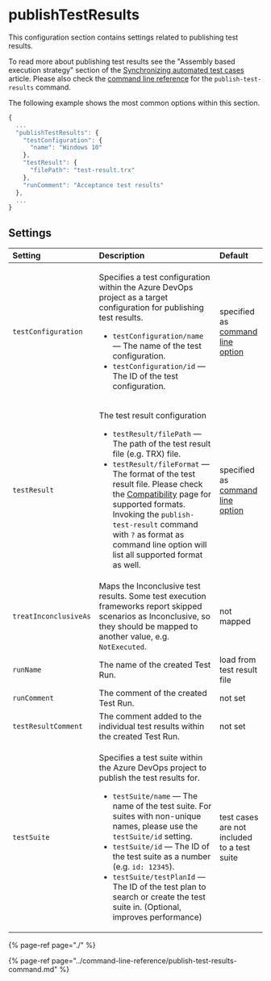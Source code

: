 # publishTestResults

This configuration section contains settings related to publishing test results. 

To read more about publishing test results see the "Assembly based execution strategy" section of the [Synchronizing automated test cases](../../important-concepts/synchronizing-automated-test-cases.md) article. Please also check the [command line reference](../command-line-reference/publish-test-results-command.md) for the `publish-test-results` command.

The following example shows the most common options within this section.

```javascript
{
  ...
  "publishTestResults": {
    "testConfiguration": {
      "name": "Windows 10"
    },
    "testResult": {
      "filePath": "test-result.trx"
    },
    "runComment": "Acceptance test results"
  },
  ...
}
```

## Settings

<table>
  <thead>
    <tr>
      <th style="text-align:left">Setting</th>
      <th style="text-align:left">Description</th>
      <th style="text-align:left">Default</th>
    </tr>
  </thead>
  <tbody>
    <tr>
      <td style="text-align:left"><code>testConfiguration</code>
      </td>
      <td style="text-align:left">
        <p>Specifies a test configuration within the Azure DevOps project as a target
          configuration for publishing test results.</p>
        <ul>
          <li><code>testConfiguration/name</code> &#x2014; The name of the test configuration.</li>
          <li><code>testConfiguration/id</code> &#x2014; The ID of the test configuration.</li>
        </ul>
      </td>
      <td style="text-align:left">specified as <a href="../command-line-reference/publish-test-results-command.md">command line option</a>
      </td>
    </tr>
    <tr>
      <td style="text-align:left"><code>testResult</code>
      </td>
      <td style="text-align:left">
        <p>The test result configuration</p>
        <ul>
          <li><code>testResult/filePath</code> &#x2014; The path of the test result file
            (e.g. TRX) file.</li>
          <li><code>testResult/fileFormat</code> &#x2014; The format of the test result
            file. Please check the <a href="../compatibility.md#supported-test-result-formats">Compatibility</a> page
            for supported formats. Invoking the <code>publish-test-result</code> command
            with <code>?</code> as format as command line option will list all supported
            format as well.</li>
        </ul>
      </td>
      <td style="text-align:left">specified as <a href="../command-line-reference/publish-test-results-command.md">command line option</a>
      </td>
    </tr>
    <tr>
      <td style="text-align:left"><code>treatInconclusiveAs</code>
      </td>
      <td style="text-align:left">Maps the Inconclusive test results. Some test execution frameworks report
        skipped scenarios as Inconclusive, so they should be mapped to another
        value, e.g. <code>NotExecuted</code>.</td>
      <td style="text-align:left">not mapped</td>
    </tr>
    <tr>
      <td style="text-align:left"><code>runName</code>
      </td>
      <td style="text-align:left">The name of the created Test Run.</td>
      <td style="text-align:left">load from test result file</td>
    </tr>
    <tr>
      <td style="text-align:left"><code>runComment</code>
      </td>
      <td style="text-align:left">The comment of the created Test Run.</td>
      <td style="text-align:left">not set</td>
    </tr>
    <tr>
      <td style="text-align:left"><code>testResultComment</code>
      </td>
      <td style="text-align:left">The comment added to the individual test results within the created Test
        Run.</td>
      <td style="text-align:left">not set</td>
    </tr>
    <tr>
      <td style="text-align:left"><code>testSuite</code>
      </td>
      <td style="text-align:left">
        <p>Specifies a test suite within the Azure DevOps project to publish the
          test results for.</p>
        <ul>
          <li><code>testSuite/name</code> &#x2014; The name of the test suite. For suites
            with non-unique names, please use the <code>testSuite/id</code> setting.</li>
          <li><code>testSuite/id</code> &#x2014; The ID of the test suite as a number
            (e.g. <code>id: 12345</code>).</li>
          <li><code>testSuite/testPlanId</code> &#x2014;The ID of the test plan to search
            or create the test suite in. (Optional, improves performance)</li>
        </ul>
      </td>
      <td style="text-align:left">test cases are not included to a test suite</td>
    </tr>
  </tbody>
</table>

{% page-ref page="./" %}

{% page-ref page="../command-line-reference/publish-test-results-command.md" %}

